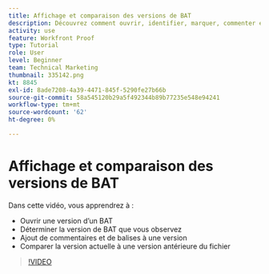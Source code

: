 ```yaml
---
title: Affichage et comparaison des versions de BAT
description: Découvrez comment ouvrir, identifier, marquer, commenter et comparer des versions de BAT dans [!DNL  Workfront].
activity: use
feature: Workfront Proof
type: Tutorial
role: User
level: Beginner
team: Technical Marketing
thumbnail: 335142.png
kt: 8845
exl-id: 8ade7208-4a39-4471-845f-5290fe27b66b
source-git-commit: 58a545120b29a5f492344b89b77235e548e94241
workflow-type: tm+mt
source-wordcount: '62'
ht-degree: 0%

---
```


# Affichage et comparaison des versions de BAT

Dans cette vidéo, vous apprendrez à :

* Ouvrir une version d’un BAT
* Déterminer la version de BAT que vous observez
* Ajout de commentaires et de balises à une version
* Comparer la version actuelle à une version antérieure du fichier

>[!VIDEO](https://video.tv.adobe.com/v/335142/?quality=12)

<!--
## Learn more
* Compare proofs
-->
